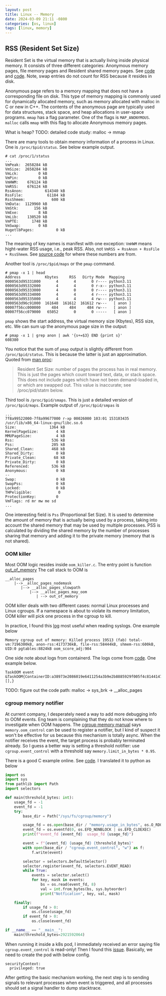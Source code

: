 ```yaml
---
layout: post
title: Linux -- Memory
date: 2024-03-09 21:11 -0800
categories: [os, linux]
tags: [linux, memory]
---
```


## RSS (Resident Set Size)

Resident Set is the virtual memory that is actually living inside physical
memory. It consists of three different categories: Anonymous memory pages, file
memory pages and Resident shared memory pages. See
[code](https://github.com/torvalds/linux/blob/005f6f34bd47eaa61d939a2727fc648e687b84c1/include/linux/mm_types_task.h#L28)
and
[code](https://github.com/torvalds/linux/blob/005f6f34bd47eaa61d939a2727fc648e687b84c1/include/linux/mm.h#L2613).
Note, swap entries do not count for RSS because it resides in disk.

Anonymous page refers to a memory mapping that does not have a corresponding
file on disk. This type of memory mapping is commonly used for dynamically
allocated memory, such as memory allocated with malloc in C or new in C++. The
contents of the anonymous page are typically used for data structures, stack
space, and heap allocations in user-space programs. `mmap` has a flag
parameter. One of the flags is `MAP_ANONYMOUS`. `malloc` calls `mmap` with this
flag to allocate Anonymous memory pages.

What is heap? TODO: detailed code study: malloc -> mmap

There are many tools to obtain memory information of a process in Linux. One is
`/proc/$pid/status`. See below example output.

```
# cat /proc/1/status
...
VmPeak:  2658284 kB
VmSize:  2658284 kB
VmLck:         0 kB
VmPin:         0 kB
VmHWM:    676124 kB
VmRSS:    676124 kB
RssAnon:          614340 kB
RssFile:           61184 kB
RssShmem:            600 kB
VmData:  1129960 kB
VmStk:       156 kB
VmExe:         8 kB
VmLib:    130520 kB
VmPTE:      1748 kB
VmSwap:        0 kB
HugetlbPages:          0 kB
...
```

The meaning of key names is manifest with one exception: `VmHWM` means
hight-water RSS usage, i.e., peak RSS. Also, not
`VmRSS = RssAnon + RssFile + RssShmem`. See
[source code](https://github.com/torvalds/linux/blob/005f6f34bd47eaa61d939a2727fc648e687b84c1/fs/proc/task_mmu.c#L64)
for where these numbers are from.

Another tool is `/proc/$pid/maps` or the `pmap` command.

```
# pmap -x 1 | head
Address           Kbytes     RSS   Dirty Mode  Mapping
0000563d95331000       4       4       0 r---- python3.11
0000563d95332000       4       4       0 r-x-- python3.11
0000563d95333000       4       0       0 r---- python3.11
0000563d95334000       4       4       4 r---- python3.11
0000563d95335000       4       4       4 rw--- python3.11
0000563d96c91000  161648  161612  161612 rw---   [ anon ]
00007f56cc000000     484     484     484 rw---   [ anon ]
00007f56cc079000   65052       0       0 -----   [ anon ]
```

`pmap` shows the start address, the virtual memory size (Kbytes), RSS size,
etc. We can sum up the anonymous page size in the output:

```
# pmap -x 1 | grep anon | awk '{s+=$3} END {print s}'
608380
```

You notice that the sum of `pmap` output is slightly different from
`/proc/$pid/status`. This is because the latter is just an approximation.
Quoted from [man proc](https://man7.org/linux/man-pages/man5/proc.5.html):

> Resident Set Size: number of pages the process has in real memory. This is
> just the pages which count toward text, data, or stack space. This does not
> include pages which have not been demand-loaded in, or which are swapped out.
> This value is inaccurate; see /proc/pid/statm below.

Third tool is `/proc/$pid/smaps`. This is just a detailed version of
`/proc/$pid/maps`. Example output of `/proc/$pid/smpas` is

```
...
7f8a99522000-7f8a99677000 r-xp 00026000 103:01 153103435                 /usr/lib/x86_64-linux-gnu/libc.so.6
Size:               1364 kB
KernelPageSize:        4 kB
MMUPageSize:           4 kB
Rss:                 536 kB
Pss:                 205 kB
Shared_Clean:        468 kB
Shared_Dirty:          0 kB
Private_Clean:        68 kB
Private_Dirty:         0 kB
Referenced:          536 kB
Anonymous:             0 kB
--
Swap:                  0 kB
SwapPss:               0 kB
Locked:                0 kB
THPeligible:            0
ProtectionKey:         0
VmFlags: rd mr mw me sd
...
```

One interesting field is `Pss` (Proportional Set Size). It is used to determine
the amount of memory that is actually being used by a process, taking into
account the shared memory that may be used by multiple processes. PSS is
calculated by dividing the shared memory by the number of processes sharing
that memory and adding it to the private memory (memory that is not shared).

### OOM killer

Most OOM logic resides inside `oom_killer.c`. The entry point is function
[out_of_memory](https://github.com/torvalds/linux/blob/005f6f34bd47eaa61d939a2727fc648e687b84c1/mm/oom_kill.c#L1104)
The call stack to OOM is

```
__alloc_pages
    |-->__alloc_pages_nodemask
       |--> __alloc_pages_slowpath
           |--> __alloc_pages_may_oom
              | --> out_of_memory
```

OOM killer deals with two different cases: normal Linux processes and Linux
cgroups. If a namespace is about to violate its memory limitation, OOM killer
will pick one process in the cgroup to kill.

In practice, I found this
[log](https://github.com/torvalds/linux/blob/005f6f34bd47eaa61d939a2727fc648e687b84c1/mm/oom_kill.c#L946)
most useful when reading syslogs. One example below

```
Memory cgroup out of memory: Killed process 19513 (fab) total-vm:7196300kB, anon-rss:4173736kB, file-rss:58444kB, shmem-rss:600kB, UID:0 pgtables:8824kB oom_score_adj:904
```

One side note about logs from containerd. The logs come from
[code](https://github.com/containerd/containerd/blob/9fc0b64bc40b0a92bae192737869131c978898df/internal/cri/server/events.go#L310).
One example below.

```
TaskOOM event &TaskOOM{ContainerID:a38973e2086019e6411254a3b9e2b8885929f005f4c814414739227673df7e56,XXX_unrecognized:[],}
```

TODO: figure out the code path: malloc -> sys_brk -> \_\_alloc_pages

### cgroup memory notifier

At current company, I desperately need a way to add more debugging info to OOM
events. Eng team is complaining that they do not know where to investigate when
OOM happens. The
[cgroup memory manual](https://www.kernel.org/doc/Documentation/cgroup-v1/memory.txt)
says `memory.oom_control` can be used to register a notifier, but I kind of
suspect it won't be effective for us because this mechanism is totally async.
When the notifier receives the event, the target process is probably terminated
already. So I guess a better way is setting a threshold notifier: use
`cgroup.event_control` with a threshold say `memory.limit_in_bytes * 0.95`.

There is a good C example online. See
[code](https://github.com/matteobertozzi/blog-code/blob/master/cgroup-mem-threshold/cgroup-mem-threshold.c).
I translated it to python as below

```python
import os
import sys
from pathlib import Path
import selectors

def main(threshold_bytes: int):
    usage_fd = -1
    event_fd = -1
    try:
        base_dir = Path("/sys/fs/cgroup/memory")

        usage_fd = os.open(base_dir / "memory.usage_in_bytes", os.O_RDONLY)
        event_fd = os.eventfd(0, os.EFD_NONBLOCK | os.EFD_CLOEXEC)
        print(f"event_fd {event_fd}  usage_fd {usage_fd}")

        event = f"{event_fd} {usage_fd} {threshold_bytes}"
        with open(base_dir / "cgroup.event_control", "w") as f:
            f.write(event)

        selector = selectors.DefaultSelector()
        selector.register(event_fd, selectors.EVENT_READ)
        while True:
            events = selector.select()
            for key, mask in events:
                bs = os.read(event_fd, 8)
                val = int.from_bytes(bs, sys.byteorder)
                print("Notfication", key, val, mask)

    finally:
        if usage_fd > 0:
            os.close(usage_fd)
        if event_fd > 0:
            os.close(event_fd)

if __name__ == "__main__":
    main(threshold_bytes=2921592064)
```

When running it inside a k8s pod, I immediately received an error saying file
`cgroup.event_control` is read-only! Then I found this
[issue](https://github.com/kubernetes/kubernetes/issues/121190). Basically, we
need to create the pod with below config.

```
securityContext:
  privileged: true
```

After getting the basic mechanism working, the next step is to sending signals
to relevant processes when event is triggered, and all processes should set a
signal handler to dump stacktrace.
